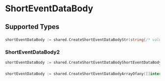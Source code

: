 # ShortEventDataBody


## Supported Types

### 

```go
shortEventDataBody := shared.CreateShortEventDataBodyStr(string{/* values here */})
```

### ShortEventDataBody2

```go
shortEventDataBody := shared.CreateShortEventDataBodyShortEventDataBody2(shared.ShortEventDataBody2{/* values here */})
```

### 

```go
shortEventDataBody := shared.CreateShortEventDataBodyArrayOfany([]interface{}{/* values here */})
```

